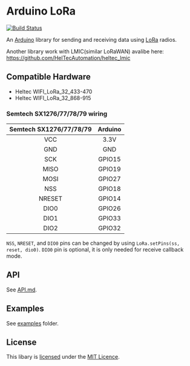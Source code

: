 # Arduino LoRa

[![Build Status](https://travis-ci.org/sandeepmistry/arduino-LoRa.svg?branch=master)](https://travis-ci.org/sandeepmistry/arduino-LoRa)

An [Arduino](http://arduino.cc/) library for sending and receiving data using [LoRa](https://www.lora-alliance.org/) radios.

Another library work with LMIC(similar LoRaWAN) avalibe here: https://github.com/HelTecAutomation/heltec_lmic

## Compatible Hardware

 * Heltec WIFI_LoRa_32_433-470
 * Heltec WIFI_LoRa_32_868-915

### Semtech SX1276/77/78/79 wiring

| Semtech SX1276/77/78/79 | Arduino |
| :---------------------: | :------:|
| VCC | 3.3V |
| GND | GND |
| SCK | GPIO15 |
| MISO | GPIO19 |
| MOSI | GPIO27 |
| NSS | GPIO18 |
| NRESET | GPIO14 |
| DIO0 | GPIO26 |
| DIO1 | GPIO33 |
| DIO2 | GPIO32 |


`NSS`, `NRESET`, and `DIO0` pins can be changed by using `LoRa.setPins(ss, reset, dio0)`. `DIO0` pin is optional, it is only needed for receive callback mode.

## API

See [API.md](API.md).

## Examples

See [examples](examples) folder.

## License

This libary is [licensed](LICENSE) under the [MIT Licence](http://en.wikipedia.org/wiki/MIT_License).
